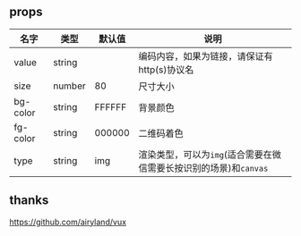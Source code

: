 ## props

| 名字     | 类型   | 默认值 | 说明                                                         |
| -------- | ------ | ------ | ------------------------------------------------------------ |
| value    | string |        | 编码内容，如果为链接，请保证有http(s)协议名                  |
| size     | number | 80     | 尺寸大小                                                     |
| bg-color | string | FFFFFF | 背景颜色                                                     |
| fg-color | string | 000000 | 二维码着色                                                   |
| type     | string | img    | 渲染类型，可以为`img`(适合需要在微信需要长按识别的场景)和`canvas` |



## thanks

https://github.com/airyland/vux